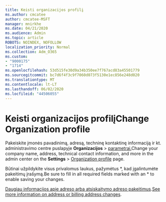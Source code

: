 ```yaml
---
title: Keisti organizacijos profilį
ms.author: cmcatee
author: cmcatee-MSFT
manager: mnirkhe
ms.date: 04/21/2020
ms.audience: Admin
ms.topic: article
ROBOTS: NOINDEX, NOFOLLOW
localization_priority: Normal
ms.collection: Adm_O365
ms.custom:
- "9000175"
- "1714"
ms.openlocfilehash: 53d515fe30d9a34b350ee7f767acd83a45501779
ms.sourcegitcommit: bc7d6f4f3c9f7060d073f5130e1ec856e248d020
ms.translationtype: MT
ms.contentlocale: lt-LT
ms.lasthandoff: 06/02/2020
ms.locfileid: "44506055"
---
```

# <a name="change-organization-profile"></a><span data-ttu-id="bf665-102">Keisti organizacijos profilį</span><span class="sxs-lookup"><span data-stu-id="bf665-102">Change Organization profile</span></span>

<span data-ttu-id="bf665-103">Pakeiskite įmonės pavadinimą, adresą, techninę kontaktinę informaciją ir kt. administravimo centre puslapyje **Organizacijos**  >  [parametrai.](https://go.microsoft.com/fwlink/p/?linkid=2067339)</span><span class="sxs-lookup"><span data-stu-id="bf665-103">Change your company name, address, technical contact information, and more in the admin center on the **Settings** > [Organization profile](https://go.microsoft.com/fwlink/p/?linkid=2067339) page.</span></span>

<span data-ttu-id="bf665-104">Būtinai užpildykite visus privalomus laukus, pažymėtus \*, kad įgalintumėte pakeitimų įrašymą.</span><span class="sxs-lookup"><span data-stu-id="bf665-104">Be sure to fill in all required fields marked with an \* to enable saving your changes.</span></span>

<span data-ttu-id="bf665-105">[Daugiau informacijos apie adreso arba atsiskaitymo adreso pakeitimus](https://docs.microsoft.com/microsoft-365/admin/manage/change-address-contact-and-more).</span><span class="sxs-lookup"><span data-stu-id="bf665-105">[See more information on address or billing address changes](https://docs.microsoft.com/microsoft-365/admin/manage/change-address-contact-and-more).</span></span>